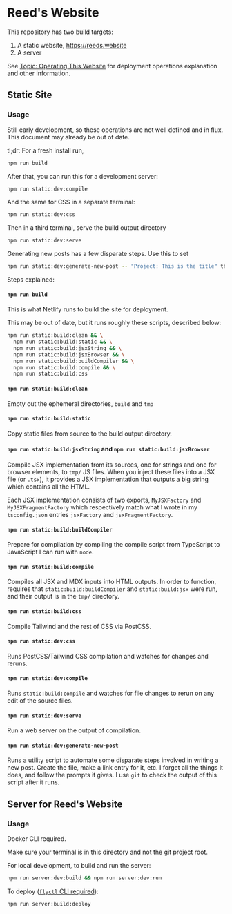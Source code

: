 # Reed's Website

This repository has two build targets:

1. A static website, https://reeds.website
2. A server

See [Topic: Operating This Website](./posts/topic-operating-this-website.mdx) for deployment operations explanation and other information.

## Static Site

### Usage

Still early development, so these operations are not well defined and in flux. This document may already be out of date. 

tl;dr: For a fresh install run, 

```sh
npm run build
```

After that, you can run this for a development server:


```sh
npm run static:dev:compile
```

And the same for CSS in a separate terminal:

```sh
npm run static:dev:css
```

Then in a third terminal, serve the build output directory

```sh
npm run static:dev:serve
```

Generating new posts has a few disparate steps. Use this to set

```sh
npm run static:dev:generate-new-post -- "Project: This is the title" then-a-slug-here
```

Steps explained:

#### `npm run build`

This is what Netlify runs to build the site for deployment. 

This may be out of date, but it runs roughly these scripts, described below:

```sh
npm run static:build:clean && \
  npm run static:build:static && \
  npm run static:build:jsxString && \
  npm run static:build:jsxBrowser && \
  npm run static:build:buildCompiler && \
  npm run static:build:compile && \
  npm run static:build:css
```

#### `npm run static:build:clean`

Empty out the ephemeral directories, `build` and `tmp`

#### `npm run static:build:static`

Copy static files from source to the build output directory.

#### `npm run static:build:jsxString` and `npm run static:build:jsxBrowser`

Compile JSX implementation from its sources, one for strings and one for browser elements, to `tmp/` JS files. When you inject these files into a JSX file (or `.tsx`), it provides a JSX implementation that outputs a big string which contains all the HTML.

Each JSX implementation consists of two exports, `MyJSXFactory` and `MyJSXFragmentFactory` which respectively match what I wrote in my `tsconfig.json` entries `jsxFactory` and `jsxFragmentFactory`.

#### `npm run static:build:buildCompiler` 

Prepare for compilation by compiling the compile script from TypeScript to JavaScript I can run with `node`.

#### `npm run static:build:compile`

Compiles all JSX and MDX inputs into HTML outputs. In order to function,
requires that  `static:build:buildCompiler` and `static:build:jsx` were run, and their output
is in the `tmp/` directory.

#### `npm run static:build:css`

Compile Tailwind and the rest of CSS via PostCSS.

#### `npm run static:dev:css`

Runs PostCSS/Tailwind CSS compilation and watches for changes and reruns.

#### `npm run static:dev:compile`

Runs `static:build:compile` and watches for file changes to rerun on any edit of the 
source files.

#### `npm run static:dev:serve`

Run a web server on the output of compilation.

#### `npm run static:dev:generate-new-post`

Runs a utility script to automate some disparate steps involved in writing a new post. Create the file, make a link entry for it, etc. I forget all the things it does, and follow the prompts it gives. I use `git` to check the output of this script after it runs.

## Server for Reed's Website

### Usage

Docker CLI required.

Make sure your terminal is in this directory and not the git project root.

For local development, to build and run the server:

```sh
npm run server:dev:build && npm run server:dev:run
```

To deploy ([`flyctl` CLI required](https://fly.io/docs/hands-on/install-flyctl/)):

```sh
npm run server:build:deploy
```
